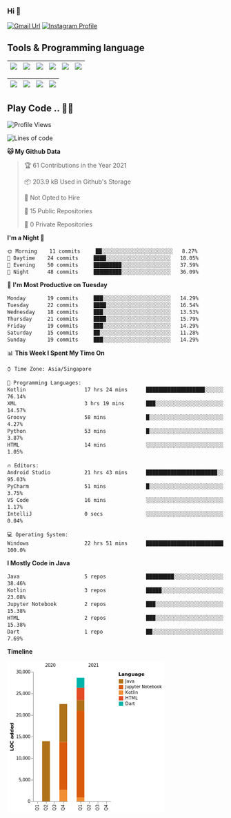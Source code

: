 ### Hi 👋
[![Gmail Url](https://img.shields.io/twitter/url?label=Goggxi@gmail.com&logo=gmail&style=social&url=http%3A%2F%2Fmailto%3Acontact.Goggxi@gmail.com)](mailto:Goggxi@gmail.com) [![Instagram Profile](https://img.shields.io/twitter/url?label=moh_rifkan&logo=instagram&style=social&url=https://www.instagram.com/moh_rifkan/)](https://www.instagram.com/moh_rifkan/)

## Tools & Programming language
| [<img src="https://miro.medium.com/max/2800/1*UpiyYV4onPs4emx-whdVHA.png" width="50">]() | [<img src="https://cdn.svgporn.com/logos/flutter.svg" width="50">]() | [<img src="https://cdn.svgporn.com/logos/jupyter.svg" width="50">]() | [<img src="https://cdn.svgporn.com/logos/mysql.svg" width="50">]() | <img src="https://cdn.svgporn.com/logos/postgresql.svg" width="50"/> | <img src="https://cdn.svgporn.com/logos/firebase.svg" width="50"/>
|-----|----|----|----|----|----|

|[<img src="https://cdn.svgporn.com/logos/kotlin.svg" width="50">]() | [<img src="https://cdn.svgporn.com/logos/java.svg" width="50">]() | [<img src="https://cdn.svgporn.com/logos/dart.svg" width="50">]() | [<img src="https://cdn.svgporn.com/logos/python.svg" width="50">]() |
|---|---|---|---|


## Play Code .. 💬🚀

<!--START_SECTION:waka-->
![Profile Views](http://img.shields.io/badge/Profile%20Views-1-blue)

![Lines of code](https://img.shields.io/badge/From%20Hello%20World%20I%27ve%20Written-65169%20lines%20of%20code-blue)

**🐱 My Github Data** 

> 🏆 61 Contributions in the Year 2021
 > 
> 📦 203.9 kB Used in Github's Storage 
 > 
> 🚫 Not Opted to Hire
 > 
> 📜 15 Public Repositories 
 > 
> 🔑 0 Private Repositories  
 > 
**I'm a Night 🦉** 

```text
🌞 Morning    11 commits     ██░░░░░░░░░░░░░░░░░░░░░░░   8.27% 
🌆 Daytime    24 commits     ████░░░░░░░░░░░░░░░░░░░░░   18.05% 
🌃 Evening    50 commits     █████████░░░░░░░░░░░░░░░░   37.59% 
🌙 Night      48 commits     █████████░░░░░░░░░░░░░░░░   36.09%

```
📅 **I'm Most Productive on Tuesday** 

```text
Monday       19 commits     ███░░░░░░░░░░░░░░░░░░░░░░   14.29% 
Tuesday      22 commits     ████░░░░░░░░░░░░░░░░░░░░░   16.54% 
Wednesday    18 commits     ███░░░░░░░░░░░░░░░░░░░░░░   13.53% 
Thursday     21 commits     ████░░░░░░░░░░░░░░░░░░░░░   15.79% 
Friday       19 commits     ███░░░░░░░░░░░░░░░░░░░░░░   14.29% 
Saturday     15 commits     ██░░░░░░░░░░░░░░░░░░░░░░░   11.28% 
Sunday       19 commits     ███░░░░░░░░░░░░░░░░░░░░░░   14.29%

```


📊 **This Week I Spent My Time On** 

```text
⌚︎ Time Zone: Asia/Singapore

💬 Programming Languages: 
Kotlin                   17 hrs 24 mins      ███████████████████░░░░░░   76.14% 
XML                      3 hrs 19 mins       ███░░░░░░░░░░░░░░░░░░░░░░   14.57% 
Groovy                   58 mins             █░░░░░░░░░░░░░░░░░░░░░░░░   4.27% 
Python                   53 mins             █░░░░░░░░░░░░░░░░░░░░░░░░   3.87% 
HTML                     14 mins             ░░░░░░░░░░░░░░░░░░░░░░░░░   1.05%

🔥 Editors: 
Android Studio           21 hrs 43 mins      ███████████████████████░░   95.03% 
PyCharm                  51 mins             █░░░░░░░░░░░░░░░░░░░░░░░░   3.75% 
VS Code                  16 mins             ░░░░░░░░░░░░░░░░░░░░░░░░░   1.17% 
IntelliJ                 0 secs              ░░░░░░░░░░░░░░░░░░░░░░░░░   0.04%

💻 Operating System: 
Windows                  22 hrs 51 mins      █████████████████████████   100.0%

```

**I Mostly Code in Java** 

```text
Java                     5 repos             █████████░░░░░░░░░░░░░░░░   38.46% 
Kotlin                   3 repos             █████░░░░░░░░░░░░░░░░░░░░   23.08% 
Jupyter Notebook         2 repos             ███░░░░░░░░░░░░░░░░░░░░░░   15.38% 
HTML                     2 repos             ███░░░░░░░░░░░░░░░░░░░░░░   15.38% 
Dart                     1 repo              ██░░░░░░░░░░░░░░░░░░░░░░░   7.69%

```


**Timeline**

![Chart not found](https://raw.githubusercontent.com/Goggxi/Goggxi/main/charts/bar_graph.png) 


<!--END_SECTION:waka-->
